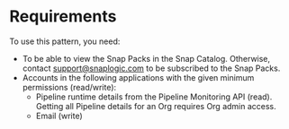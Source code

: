# Requirements

To use this pattern, you need:

* To be able to view the Snap Packs in the Snap Catalog. Otherwise, contact [support@snaplogic.com](mailto:support@snaplogic.com) to be subscribed to the Snap Packs.
* Accounts in the following applications with the given minimum permissions (read/write):
  * Pipeline runtime details from the Pipeline Monitoring API (read). \
    Getting all Pipeline details for an Org requires Org admin access.
  * Email (write)



